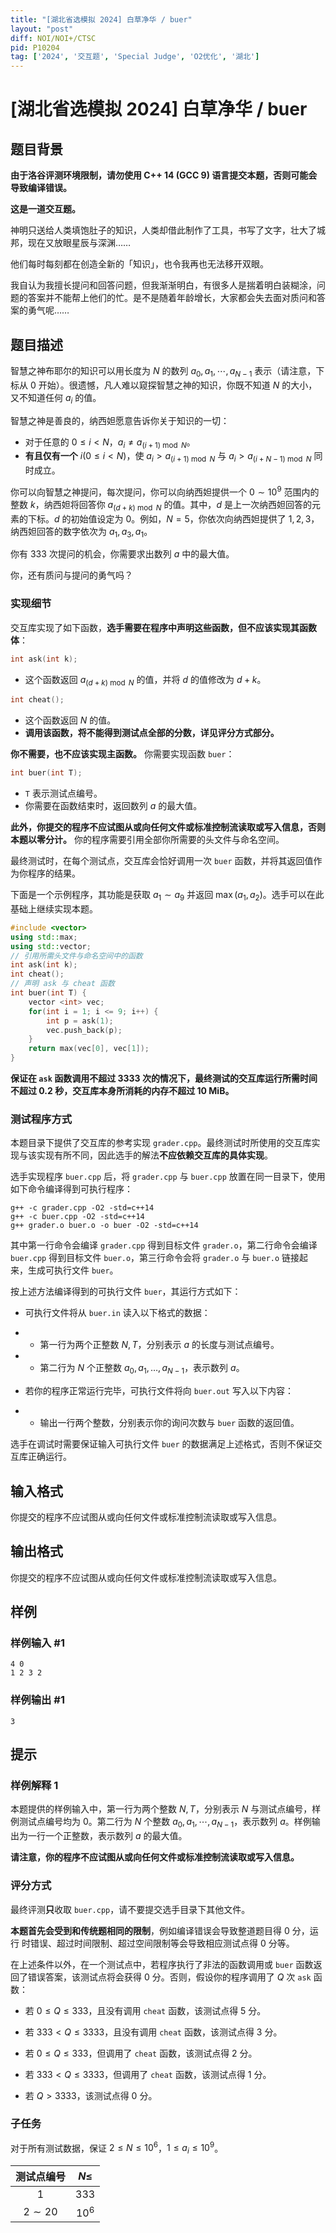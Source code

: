 ```yaml
---
title: "[湖北省选模拟 2024] 白草净华 / buer"
layout: "post"
diff: NOI/NOI+/CTSC
pid: P10204
tag: ['2024', '交互题', 'Special Judge', 'O2优化', '湖北']
---
```

# [湖北省选模拟 2024] 白草净华 / buer
## 题目背景

**由于洛谷评测环境限制，请勿使用 C++ 14 (GCC 9) 语言提交本题，否则可能会导致编译错误。**

**这是一道交互题。**

神明只送给人类填饱肚子的知识，人类却借此制作了工具，书写了文字，壮大了城邦，现在又放眼星辰与深渊……

他们每时每刻都在创造全新的「知识」，也令我再也无法移开双眼。

我自认为我擅长提问和回答问题，但我渐渐明白，有很多人是揣着明白装糊涂，问题的答案并不能帮上他们的忙。是不是随着年龄增长，大家都会失去面对质问和答案的勇气呢……
## 题目描述

智慧之神布耶尔的知识可以用长度为 $N$ 的数列 $a_0,a_1,\cdots,a_{N-1}$ 表示（请注意，下标从 $0$ 开始）。很遗憾，凡人难以窥探智慧之神的知识，你既不知道 $N$ 的大小，又不知道任何 $a_i$ 的值。

智慧之神是善良的，纳西妲愿意告诉你关于知识的一切：

- 对于任意的 $0 \le i < N$，$a_i \neq a_{(i+1)\bmod N}$。
- **有且仅有一个** $i(0 \le i < N)$，使 $a_i>a_{(i+1)\bmod N}$ 与 $a_i > a_{(i+N-1)\bmod N}$ 同时成立。

你可以向智慧之神提问，每次提问，你可以向纳西妲提供一个 $0\sim10^9$ 范围内的整数 $k$，纳西妲将回答你 $a_{(d+k)\bmod N}$ 的值。其中，$d$ 是上一次纳西妲回答的元素的下标。$d$ 的初始值设定为 $0$。例如，$N=5$，你依次向纳西妲提供了 $1,2,3$，纳西妲回答的数字依次为 $a_1,a_3,a_1$。

你有 $333$ 次提问的机会，你需要求出数列 $a$ 中的最大值。

你，还有质问与提问的勇气吗？

### 实现细节

交互库实现了如下函数，**选手需要在程序中声明这些函数，但不应该实现其函数体**：

```cpp
int ask(int k);
```

- 这个函数返回  $a_{(d+k)\bmod N}$ 的值，并将 $d$ 的值修改为 $d+k$。

```cpp
int cheat();
```

- 这个函数返回 $N$ 的值。
- **调用该函数，将不能得到测试点全部的分数，详见评分方式部分。**

**你不需要，也不应该实现主函数。** 你需要实现函数 `buer`：

```cpp
int buer(int T);
```

- `T` 表示测试点编号。
- 你需要在函数结束时，返回数列 $a$ 的最大值。

**此外，你提交的程序不应试图从或向任何文件或标准控制流读取或写入信息，否则本题以零分计。** 你的程序需要引用全部你所需要的头文件与命名空间。

最终测试时，在每个测试点，交互库会恰好调用一次 `buer` 函数，并将其返回值作为你程序的结果。

下面是一个示例程序，其功能是获取 $a_1 \sim a_9$ 并返回 $\max(a_1,a_2)$。选手可以在此基础上继续实现本题。

```cpp
#include <vector>
using std::max;
using std::vector;
// 引用所需头文件与命名空间中的函数
int ask(int k);
int cheat(); 
// 声明 ask 与 cheat 函数
int buer(int T) {
	vector <int> vec;
	for(int i = 1; i <= 9; i++) {
		int p = ask(1);
		vec.push_back(p);
	}
	return max(vec[0], vec[1]);
}
```

**保证在 `ask` 函数调用不超过 $3333$ 次的情况下，最终测试的交互库运行所需时间不超过 $0.2$ 秒，交互库本身所消耗的内存不超过 $10$ MiB。**

### 测试程序方式

本题目录下提供了交互库的参考实现 `grader.cpp`。最终测试时所使用的交互库实现与该实现有所不同，因此选手的解法**不应依赖交互库的具体实现**。

选手实现程序 `buer.cpp` 后，将 `grader.cpp` 与 `buer.cpp` 放置在同一目录下，使用如下命令编译得到可执行程序：

```plain
g++ -c grader.cpp -O2 -std=c++14
g++ -c buer.cpp -O2 -std=c++14
g++ grader.o buer.o -o buer -O2 -std=c++14
```

其中第一行命令会编译 `grader.cpp` 得到目标文件 `grader.o`，第二行命令会编译 `buer.cpp` 得到目标文件 `buer.o`，第三行命令会将 `grader.o` 与 `buer.o` 链接起来，生成可执行文件 `buer`。

按上述方法编译得到的可执行文件 `buer`，其运行方式如下：

- 可执行文件将从 `buer.in` 读入以下格式的数据：

- - 第一行为两个正整数 $N,T$，分别表示 $a$ 的长度与测试点编号。

- - 第二行为 $N$ 个正整数 $a_0,a_1,\ldots,a_{N-1}$，表示数列 $a$。

- 若你的程序正常运行完毕，可执行文件将向 `buer.out` 写入以下内容：

- - 输出一行两个整数，分别表示你的询问次数与 `buer` 函数的返回值。

选手在调试时需要保证输入可执行文件 `buer` 的数据满足上述格式，否则不保证交互库正确运行。
## 输入格式

你提交的程序不应试图从或向任何文件或标准控制流读取或写入信息。
## 输出格式

你提交的程序不应试图从或向任何文件或标准控制流读取或写入信息。
## 样例

### 样例输入 #1
```
4 0
1 2 3 2
```
### 样例输出 #1
```
3
```
## 提示

### 样例解释 1

本题提供的样例输入中，第一行为两个整数 $N,T$，分别表示 $N$ 与测试点编号，样例测试点编号均为 $0$。第二行为 $N$ 个整数 $a_0,a_1,\cdots,a_{N-1}$，表示数列 $a$。样例输出为一行一个正整数，表示数列 $a$ 的最大值。

**请注意，你的程序不应试图从或向任何文件或标准控制流读取或写入信息。**

### 评分方式

最终评测**只**收取 `buer.cpp`，请不要提交选手目录下其他文件。

**本题首先会受到和传统题相同的限制**，例如编译错误会导致整道题目得 $0$ 分，运行
时错误、超过时间限制、超过空间限制等会导致相应测试点得 $0$ 分等。

在上述条件以外，在一个测试点中，若程序执行了非法的函数调用或 `buer` 函数返回了错误答案，该测试点将会获得 $0$ 分。否则，假设你的程序调用了 $Q$ 次 `ask` 函数：

- 若 $0 \le Q \le 333$，且没有调用 `cheat` 函数，该测试点得 $5$ 分。

- 若 $333<Q\le 3333$，且没有调用 `cheat` 函数，该测试点得 $3$ 分。

- 若 $0\le Q \le 333$，但调用了 `cheat` 函数，该测试点得 $2$ 分。

- 若 $333<Q\le 3333$，但调用了 `cheat` 函数，该测试点得 $1$ 分。
- 若 $Q>3333$，该测试点得 $0$ 分。

### 子任务

对于所有测试数据，保证 $2 \le N \le 10^6$，$1 \le a_i \le 10^9$。

| 测试点编号 | $N\le$ |
| :--: | :--: |
| $1$ | $333$ |
| $2\sim 20$ | $10^6$ |
